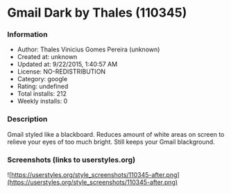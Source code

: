 # Gmail Dark by Thales (110345)

### Information
- Author: Thales Vinicius Gomes Pereira (unknown)
- Created at: unknown
- Updated at: 9/22/2015, 1:40:57 AM
- License: NO-REDISTRIBUTION
- Category: google
- Rating: undefined
- Total installs: 212
- Weekly installs: 0


### Description
Gmail styled like a blackboard. Reduces amount of white areas on screen to relieve your eyes of too much bright. Still keeps your Gmail blackground.


### Screenshots (links to userstyles.org)
![https://userstyles.org/style_screenshots/110345-after.png](https://userstyles.org/style_screenshots/110345-after.png)


